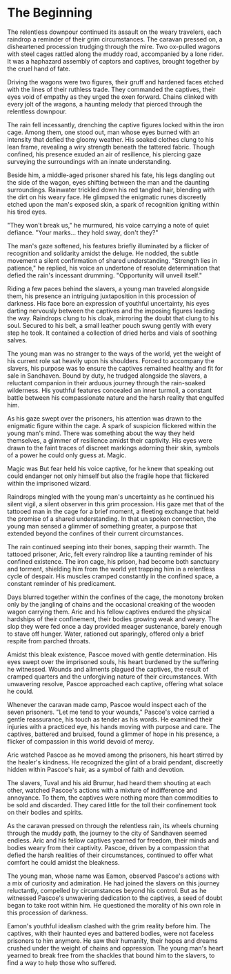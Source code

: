 # The Beginning

The relentless downpour continued its assault on the weary travelers, each raindrop a reminder of their grim circumstances. The caravan pressed on, a disheartened procession trudging through the mire. Two ox-pulled wagons with steel cages rattled along the muddy road, accompanied by a lone rider. It was a haphazard assembly of captors and captives, brought together by the cruel hand of fate.

Driving the wagons were two figures, their gruff and hardened faces etched with the lines of their ruthless trade. They commanded the captives, their eyes void of empathy as they urged the oxen forward. Chains clinked with every jolt of the wagons, a haunting melody that pierced through the relentless downpour.

The rain fell incessantly, drenching the captive figures locked within the iron cage. Among them, one stood out,  man whose eyes burned with an intensity that defied the gloomy weather. His soaked clothes clung to his lean frame, revealing a wiry strength beneath the tattered fabric. Though confined, his presence exuded an air of resilience, his piercing gaze surveying the surroundings with an innate understanding.

Beside him, a middle-aged prisoner shared his fate, his legs dangling out the side of the wagon, eyes shifting between the man and the daunting surroundings. Rainwater trickled down his red tangled hair, blending with the dirt on his weary face. He glimpsed the enigmatic runes discreetly etched upon the man's exposed skin, a spark of recognition igniting within his tired eyes.

"They won't break us," he murmured, his voice carrying a note of quiet defiance. "Your marks... they hold sway, don't they?"

The man's gaze softened, his features briefly illuminated by a flicker of recognition and solidarity amidst the deluge. He nodded, the subtle movement a silent confirmation of shared understanding. "Strength lies in patience," he replied, his voice an undertone of resolute determination that defied the rain's incessant drumming. "Opportunity will unveil itself."

Riding a few paces behind the slavers, a young man traveled alongside them, his presence an intriguing juxtaposition in this procession of darkness. His face bore an expression of youthful uncertainty, his eyes darting nervously between the captives and the imposing figures leading the way. Raindrops clung to his cloak, mirroring the doubt that clung to his soul. Secured to his belt, a small leather pouch swung gently with every step he took. It contained a collection of dried herbs and vials of soothing salves. 

The young man was no stranger to the ways of the world, yet the weight of his current role sat heavily upon his shoulders. Forced to accompany the slavers, his purpose was to ensure the captives remained healthy and fit for sale in Sandhaven. Bound by duty, he trudged alongside the slavers, a reluctant companion in their arduous journey through the rain-soaked wilderness. His youthful features concealed an inner turmoil, a constant battle between his compassionate nature and the harsh reality that engulfed him.

As his gaze swept over the prisoners, his attention was drawn to the enigmatic figure within the cage. A spark of suspicion flickered within the young man's mind. There was something about the way they held themselves, a glimmer of resilience amidst their captivity. His eyes were drawn to the faint traces of discreet markings adorning their skin, symbols of a power he could only guess at. Magic.

Magic was But fear held his voice captive, for he knew that speaking out could endanger not only himself but also the fragile hope that flickered within the imprisoned wizard.

Raindrops mingled with the young man's uncertainty as he continued his silent vigil, a silent observer in this grim procession. His gaze met that of the tattooed man in the cage for a brief moment, a fleeting exchange that held the promise of a shared understanding. In that un spoken connection, the young man sensed a glimmer of something greater, a purpose that extended beyond the confines of their current circumstances.

The rain continued seeping into their bones, sapping their warmth. The tattooed prisoner, Aric, felt every raindrop like a taunting reminder of his confined existence. The iron cage, his prison, had become both sanctuary and torment, shielding him from the world yet trapping him in a relentless cycle of despair. His muscles cramped constantly in the confined space, a constant reminder of his predicament.

Days blurred together within the confines of the cage, the monotony broken only by the jangling of chains and the occasional creaking of the wooden wagon carrying them. Aric and his fellow captives endured the physical hardships of their confinement, their bodies growing weak and weary. The slop they were fed once a day provided meager sustenance, barely enough to stave off hunger. Water, rationed out sparingly, offered only a brief respite from parched throats.

Amidst this bleak existence, Pascoe moved with gentle determination. His eyes swept over the imprisoned souls, his heart burdened by the suffering he witnessed. Wounds and ailments plagued the captives, the result of cramped quarters and the unforgiving nature of their circumstances. With unwavering resolve, Pascoe approached each captive, offering what solace he could.

Whenever the caravan made camp, Pascoe would inspect each of the seven prisoners. "Let me tend to your wounds," Pascoe's voice carried a gentle reassurance, his touch as tender as his words. He examined their injuries with a practiced eye, his hands moving with purpose and care. The captives, battered and bruised, found a glimmer of hope in his presence, a flicker of compassion in this world devoid of mercy.

Aric watched Pascoe as he moved among the prisoners, his heart stirred by the healer's kindness. He recognized the glint of a braid pendant, discreetly hidden within Pascoe's hair, as a symbol of faith and devotion.

The slavers, Tuval and his aid Brumur, had heard them shouting at each other, watched Pascoe's actions with a mixture of indifference and annoyance. To them, the captives were nothing more than commodities to be sold and discarded. They cared little for the toll their confinement took on their bodies and spirits.

As the caravan pressed on through the relentless rain, its wheels churning through the muddy path, the journey to the city of Sandhaven seemed endless. Aric and his fellow captives yearned for freedom, their minds and bodies weary from their captivity. Pascoe, driven by a compassion that defied the harsh realities of their circumstances, continued to offer what comfort he could amidst the bleakness.

The young man, whose name was Eamon, observed Pascoe's actions with a mix of curiosity and admiration. He had joined the slavers on this journey reluctantly, compelled by circumstances beyond his control. But as he witnessed Pascoe's unwavering dedication to the captives, a seed of doubt began to take root within him. He questioned the morality of his own role in this procession of darkness.

Eamon's youthful idealism clashed with the grim reality before him. The captives, with their haunted eyes and battered bodies, were not faceless prisoners to him anymore. He saw their humanity, their hopes and dreams crushed under the weight of chains and oppression. The young man's heart yearned to break free from the shackles that bound him to the slavers, to find a way to help those who suffered.

